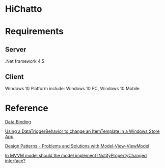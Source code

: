 # HiChatto

# Requirements

## Server
.Net framework 4.5

## Client
Windows 10 Platform include: Windows 10 PC, Windows 10 Mobile

# Reference
[Data Binding](https://msdn.microsoft.com/en-us/windows/uwp/data-binding/index)

[Using a DataTriggerBehavior to change an ItemTemplate in a Windows Store App](https://blogs.msdn.microsoft.com/wsdevsol/2014/12/10/using-a-datatriggerbehavior-to-change-an-itemtemplate-in-a-windows-store-app)

[Design Patterns - Problems and Solutions with Model-View-ViewModel](https://msdn.microsoft.com/en-us/magazine/ff798279.aspx)

[In MVVM model should the model implement INotifyPropertyChanged interface?](http://stackoverflow.com/questions/6922130/in-mvvm-model-should-the-model-implement-inotifypropertychanged-interface)
